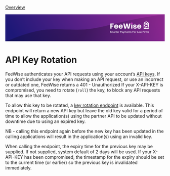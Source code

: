 [ Overview](./README.md)

![plot](./images/linkedin.png)

# API Key Rotation

FeeWise authenticates your API requests using your account’s [API keys](./AUTHENTICATION.md).  If you don’t 
include your key when making an API request, or use an incorrect or outdated one, FeeWise returns a 401 - Unauthorized
If your X-API-KEY is compromised, you need to rotate (`roll`) the key, to block any API requests that may use that key.

To allow this key to be rotated, a 
[key rotation endpoint](../../reference/partner-openapispec.yaml/paths/~1api~1v3~1partner~1rotatekey/post) is available. 
This endpoint will return a new API key but leave the old key valid for a period of time to allow the application(s) 
using the partner API to be updated without downtime due to using an expired key.

NB - calling this endpoint again before the new key has been updated in the calling applications will result in the 
application(s) using an invalid key.

When calling the endpoint, the expiry time for the previous key may be supplied. If not supplied, system default of 2 days
will be used. If your X-API-KEY has been compromised, the timestamp for the expiry should be set to the current time 
(or earlier) so the previous key is invalidated immediately.

